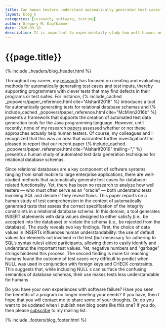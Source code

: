 ```yaml
---
title: Can human testers understand automatically generated test cases?
layout: blog_n
categories: [research, software, testing]
author: Gregory M. Kapfhammer
date: 2020-03-10
description: It is important to experimentally study how well humans understand automatically generated test cases.
---
```


# {{page.title}}
{% include _headers/blog_header.html %}

<p>
Throughout my career, my <a href="{{site.baseurl}}research/">research</a> has
focused on creating and evaluating methods for automatically generating test
cases and test inputs, thereby supporting programmers with clever tests that may
find defects in their programs or test suites. For instance, {% include_cached
_popovers/paper_reference.html cite="Alsharif2018" %} introduces a tool for
automatically generating tests for relational database schemas and {%
include_cached _popovers/paper_reference.html cite="McMinn2016b" %} presents a
framework that supports the creation of automated test data generation tools for
the Java programming language. However, until recently, none of my research <a
href="{{site.baseurl}}research/papers">papers</a> assessed whether or not these
approaches actually help human testers. Of course, my colleagues and I
recognized that this was an area that warranted further investigation! I'm
pleased to report that our recent paper {% include_cached
_popovers/paper_reference.html cite="Alsharif2019" trailing="," %} presents a
human study of automated test data generation techniques for relational database
schemas.
</p>

Since relational databases are a key component of software systems ranging from
small mobile to large enterprise applications, there are well-studied methods
that automatically generate test cases for database-related functionality. Yet,
there has been no research to analyze how well testers — who must often serve as
an "oracle" — both understand tests involving SQL and decide if they reveal
flaws. This paper reports on a human study of test comprehension in the context
of automatically generated tests that assess the correct specification of the
integrity constraints in a relational database schema. In this domain, a tool
generates INSERT statements with data values designed to either satisfy (i.e.,
be accepted into the database) or violate the schema (i.e., be rejected from the
database). The study reveals two key findings. First, the choice of data values
in INSERTs influences human understandability: the use of default values for
elements not involved in the test (but necessary for adhering to SQL’s syntax
rules) aided participants, allowing them to easily identify and understand the
important test values. Yet, negative numbers and "garbage" strings hindered this
process. The second finding is more far reaching: humans found the outcome of
test cases very difficult to predict when NULL was used in conjunction with
foreign keys and CHECK constraints. This suggests that, while including NULL s
can surface the confusing semantics of database schemas, their use makes tests
less understandable for humans.

</p>

Do you have your own experiences with software failure? Have you seen the
benefits of a program no longer meeting your needs? If you have, then I hope
that you will [contact]({{site.baseurl}}contact/) me to share some of your
thoughts. Or, do you want to be updated when I publish new blog posts like this
one? If you do, then please [subscribe]({{site.baseurl}}support/) to my mailing
list.

{% include _footers/blog_footer.html %}
